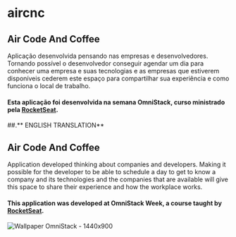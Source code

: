 # aircnc

## **Air Code And Coffee** 

Aplicação desenvolvida pensando nas empresas e desenvolvedores. Tornando possível o desenvolvedor conseguir agendar um dia para conhecer uma empresa e suas tecnologias e as empresas que estiverem disponíveis cederem este espaço para compartilhar sua experiência e como funciona o local de trabalho.

#### Esta aplicação foi desenvolvida na semana OmniStack, curso ministrado pela [RocketSeat](https://rocketseat.com.br/).

##.** ENGLISH TRANSLATION**

## **Air Code And Coffee** 

Application developed thinking about companies and developers. Making it possible for the developer to be able to schedule a day to get to know a company and its technologies and the companies that are available will give this space to share their experience and how the workplace works.

#### This application was developed at OmniStack Week, a course taught by [RocketSeat](https://rocketseat.com.br/).


![Wallpaper OmniStack - 1440x900](https://user-images.githubusercontent.com/38081852/65943205-51366700-e405-11e9-9886-b11300b2811c.png)